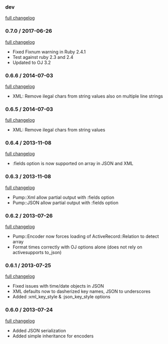 ### dev

[full changelog](http://github.com/yolk/pump/compare/v0.7.0...master)

### 0.7.0 / 2017-06-26

[full changelog](http://github.com/yolk/valvat/compare/v0.6.6...v0.7.0)

* Fixed Fixnum warning in Ruby 2.4.1
* Test against ruby 2.3 and 2.4
* Updated to OJ 3.2

### 0.6.6 / 2014-07-03

[full changelog](http://github.com/yolk/valvat/compare/v0.6.5...v0.6.6)

* XML: Remove ilegal chars from string values also on multiple line strings

### 0.6.5 / 2014-07-03

[full changelog](http://github.com/yolk/valvat/compare/v0.6.4...v0.6.5)

* XML: Remove ilegal chars from string values

### 0.6.4 / 2013-11-08

[full changelog](http://github.com/yolk/valvat/compare/v0.6.3...v0.6.4)

* :fields option is now supported on array in JSON and XML

### 0.6.3 / 2013-11-08

[full changelog](http://github.com/yolk/valvat/compare/v0.6.2...v0.6.3)

* Pump::Xml allow partial output with :fields option
* Pump::JSON allow partial output with :fields option

### 0.6.2 / 2013-07-26

[full changelog](http://github.com/yolk/valvat/compare/v0.6.1...v0.6.2)

* Pump::Encoder now forces loading of ActiveRecord::Relation to detect array
* Format times correctly with OJ options alone (does not rely on activesupports to_json)

### 0.6.1 / 2013-07-25

[full changelog](http://github.com/yolk/valvat/compare/v0.6.0...v0.6.1)

* Fixed issues with time/date objects in JSON
* XML defaults now to dasherized key names, JSON to underscores
* Added :xml_key_style & :json_key_style options

### 0.6.0 / 2013-07-24

[full changelog](http://github.com/yolk/valvat/compare/v0.5.1...v0.6.0)

* Added JSON serialization
* Added simple inheritance for encoders
